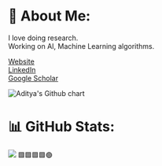 # 🎡 About Me:
I love doing research. <br>
Working on AI, Machine Learning algorithms.
<br>

[Website](https://adityakchaudhary.github.io/)<br>
[LinkedIn](https://linkedin.com/in/adityakchaudhary)<br>
[Google Scholar](https://scholar.google.com/citations?hl=en&authuser=1&user=EijTE_wAAAAJ)<br>

<img src="http://ghchart.rshah.org/adityakchaudhary" alt="Aditya's Github chart" />


# 📊 GitHub Stats:


![](http://github-profile-summary-cards.vercel.app/api/cards/profile-details?username=adityakchaudhary&theme=default)
        🟩🟩🟩🟩🟢







